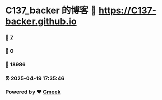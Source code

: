 # C137_backer 的博客 :link: https://C137-backer.github.io 
### :page_facing_up: [7](https://C137-backer.github.io/tag.html) 
### :speech_balloon: 0 
### :hibiscus: 18986 
### :alarm_clock: 2025-04-19 17:35:46 
### Powered by :heart: [Gmeek](https://github.com/Meekdai/Gmeek)
